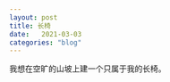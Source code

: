 ```yaml
---
layout: post
title: 长椅
date:   2021-03-03
categories: "blog"
---
```


我想在空旷的山坡上建一个只属于我的长椅。










